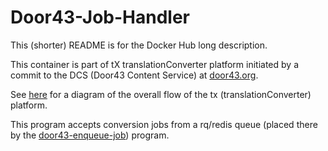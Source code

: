 # Door43-Job-Handler

This (shorter) README is for the Docker Hub long description.

This container is part of tX translationConverter platform initiated by a commit to
the DCS (Door43 Content Service) at [door43.org](https://door43.org/).

See [here](https://forum.ccbt.bible/t/door43-org-tx-development-architecture/65)
for a diagram of the overall flow of the tx (translationConverter) platform.

This program accepts conversion jobs from a rq/redis queue (placed there by the
[door43-enqueue-job](https://github.com/unfoldingWord-dev/door43-enqueue-job)) program.




